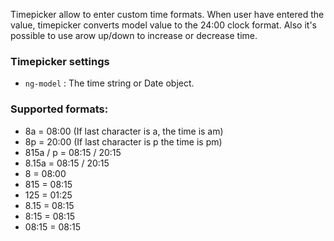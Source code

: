 Timepicker allow to enter custom time formats. When user have entered the value, timepicker converts model value to the 24:00 clock format. Also it's possible to use arow up/down to increase or decrease time.
### Timepicker settings ###

 * `ng-model`
 	:
 	The time string or Date object.
     
### Supported formats:  ###
 * 8a = 08:00 (If last character is a, the time is am) 
 * 8p = 20:00 (If last character is p the time is pm)
 * 815a / p = 08:15 / 20:15
 * 8.15a = 08:15 / 20:15
 * 8 = 08:00
 * 815 = 08:15
 * 125 = 01:25
 * 8.15 = 08:15
 * 8:15 = 08:15
 * 08:15 = 08:15